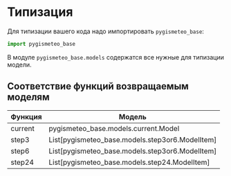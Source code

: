 # Типизация

Для типизации вашего кода надо импортировать `pygismeteo_base`:

```python
import pygismeteo_base
```

В модуле `pygismeteo_base.models` содержатся все нужные для типизации модели.

## Соответствие функций возвращаемым моделям

| Функция | Модель                                          |
| ------- | ----------------------------------------------- |
| current | pygismeteo_base.models.current.Model            |
| step3   | List[pygismeteo_base.models.step3or6.ModelItem] |
| step6   | List[pygismeteo_base.models.step3or6.ModelItem] |
| step24  | List[pygismeteo_base.models.step24.ModelItem]   |

